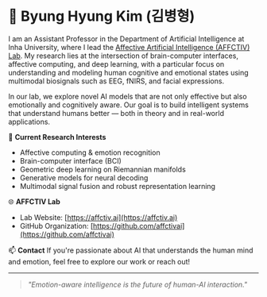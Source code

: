 # 👋 Byung Hyung Kim (김병형)

I am an Assistant Professor in the Department of Artificial Intelligence at Inha University, where I lead the [Affective Artificial Intelligence (AFFCTIV) Lab](https://affctiv.ai). My research lies at the intersection of brain-computer interfaces, affective computing, and deep learning, with a particular focus on understanding and modeling human cognitive and emotional states using multimodal biosignals such as EEG, fNIRS, and facial expressions.

In our lab, we explore novel AI models that are not only effective but also emotionally and cognitively aware. Our goal is to build intelligent systems that understand humans better — both in theory and in real-world applications.

🔬 **Current Research Interests**
- Affective computing & emotion recognition  
- Brain-computer interface (BCI)  
- Geometric deep learning on Riemannian manifolds  
- Generative models for neural decoding  
- Multimodal signal fusion and robust representation learning  

🌐 **AFFCTIV Lab**
- Lab Website: [https://affctiv.ai](https://affctiv.ai)  
- GitHub Organization: [https://github.com/affctivai](https://github.com/affctivai)  

📫 **Contact**
If you're passionate about AI that understands the human mind and emotion, feel free to explore our work or reach out!

---

> *"Emotion-aware intelligence is the future of human-AI interaction."*  
